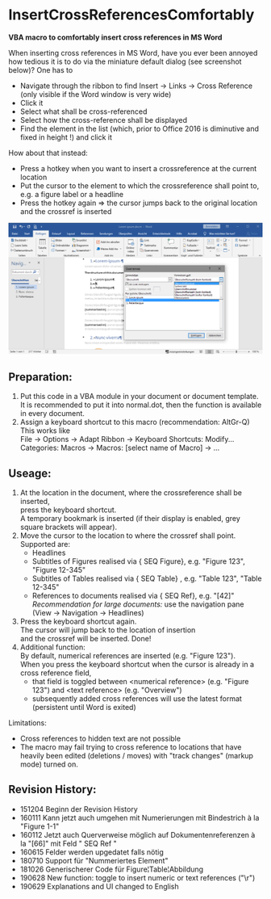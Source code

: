 # InsertCrossReferencesComfortably
**VBA macro to comfortably insert cross references in MS Word**  

When inserting cross references in MS Word, have you ever been annoyed how tedious it is to do via the miniature default dialog (see screenshot below)? One has to  
- Navigate through the ribbon to find Insert -> Links -> Cross Reference (only visible if the Word window is very wide) 
- Click it
- Select what shall be cross-referenced
- Select how the cross-reference shall be displayed
- Find the element in the list (which, prior to Office 2016 is diminutive and fixed in height !) and click it

How about that instead:
- Press a hotkey when you want to insert a crossreference at the current location
- Put the cursor to the element to which the crossreference shall point to, e.g. a figure label or a headline
- Press the hotkey again => the cursor jumps back to the original location and the crossref is inserted

  
![kdkdk](https://github.com/Traveler4/InsertCrossReferencesComfortably/blob/master/Screenshot.png)

  
## Preparation:  
1) Put this code in a VBA module in your document or document template.   
   It is recommended to put it into normal.dot, then the function is available in every document.  
2) Assign a keyboard shortcut to this macro (recommendation: AltGr-Q)  
   This works like  
    File -> Options -> Adapt Ribbon -> Keyboard Shortcuts: Modify...   
    Categories: Macros -> Macros: [select name of Macro] -> ...  
## Useage:  
1) At the location in the document, where the crossreference shall be inserted,  
   press the keyboard shortcut.  
   A temporary bookmark is inserted (if their display is enabled, grey square brackets will appear).  
2) Move the cursor to the location to where the crossref shall point.  
   Supported are:  
   * Headlines  
   * Subtitles of Figures realised via { SEQ Figure}, e.g. "Figure 123", "Figure 12-345"  
   * Subtitles of Tables  realised via { SEQ Table} , e.g. "Table 123", "Table 12-345"  
   * References to documents realised via { SEQ Ref}, e.g. "[42]"  
   _Recommendation for large documents:_ use the navigation pane (View -> Navigation -> Headlines)   
3) Press the keyboard shortcut again.  
   The cursor will jump back to the location of insertion   
   and the crossref will be inserted. Done!  
4) Additional function:  
   By default, numerical references are inserted (e.g. "Figure 123").   
   When you press the keyboard shortcut when the cursor is already in a cross reference field,  
   - that field is toggled between \<numerical reference> (e.g. "Figure 123") and \<text reference> (e.g. "Overview")  
   - subsequently added cross references will use the latest format (persistent until Word is exited)  
  
Limitations:
  * Cross references to hidden text are not possible  
  * The macro may fail trying to cross reference to locations that have heavily been edited (deletions / moves) with "track changes" (markup mode) turned on.   

## Revision History:  
* 151204 Beginn der Revision History  
* 160111 Kann jetzt auch umgehen mit Numerierungen mit Bindestrich à la "Figure 1-1"  
* 160112 Jetzt auch Querverweise möglich auf Dokumentenreferenzen à la "[66]" mit Feld " SEQ Ref "  
* 160615 Felder werden upgedatet falls nötig  
* 180710 Support für "Nummeriertes Element"  
* 181026 Generischerer Code für Figure¦Table¦Abbildung  
* 190628 New function: toggle to insert numeric or text references ("\r")  
* 190629 Explanations and UI changed to English  

